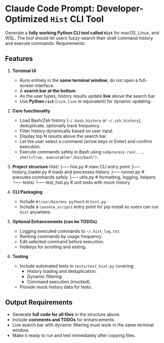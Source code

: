 # Claude Code Prompt: Developer-Optimized `Hist` CLI Tool

Generate a **fully working Python CLI tool called `Hist`** for macOS, Linux, and WSL. The tool should let users fuzzy-search their shell command history and execute commands. Requirements:

## Features

1. **Terminal UI**
   - Runs entirely in the **same terminal window**; do not open a full-screen interface.
   - A **search bar at the bottom**.
   - As the user types, history results update **live** above the search bar.
   - Use **Python `rich`** (`rich.live` or equivalent) for dynamic updating.

2. **Core functionality**
   - Load Bash/Zsh history (`~/.bash_history` or `~/.zsh_history`), deduplicate, optionally track frequency.
   - Filter history dynamically based on user input.
   - Display top N results above the search bar.
   - Let the user select a command (arrow keys or Enter) and confirm execution.
   - Execute commands safely in Bash using `subprocess.run(..., shell=True, executable="/bin/bash")`.

3. **Project structure**
Hist/
├── hist.py # main CLI entry point
├── history_loader.py # loads and processes history
├── runner.py # executes commands safely
├── utils.py # formatting, logging, helpers
└── tests/
└── test_hist.py # unit tests with mock history


4. **CLI Packaging**
   - Include `#!/usr/bin/env python3` in `hist.py`.
   - Include a `console_scripts` entry point for pip install so users can run `hist` anywhere.

5. **Optional Enhancements (can be TODOs)**
   - Logging executed commands to `~/.hist_log.txt`.
   - Ranking commands by usage frequency.
   - Edit selected command before execution.
   - Hotkeys for scrolling and exiting.

6. **Testing**
   - Include automated tests in `tests/test_hist.py` covering:
     - History loading and deduplication.
     - Dynamic filtering.
     - Command execution (mocked).
   - Provide mock history data for tests.

## Output Requirements
- Generate **full code for all files** in the structure above.
- Include **comments and TODOs** for enhancements.
- Live search bar with dynamic filtering must work in the same terminal window.
- Make it ready to run and test immediately after copying files.
